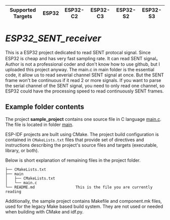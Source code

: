 | Supported Targets | ESP32 | ESP32-C2 | ESP32-C3 | ESP32-S2 | ESP32-S3 |
| ----------------- | ----- | -------- | -------- | -------- | -------- |

# _ESP32_SENT_receiver_

This is a ESP32 project dedicated to read SENT protocal signal. Since ESP32 is cheap and has very fast sampling rate. It can read SENT signal。
Author is not a professional coder and don't know how to use github, but I uploaded this project anyway.
The main.c in main folder is the essential code, it allow us to read severial channel SENT signal at once.
But the SENT frame won't be continuous if it read 2 or more signals. If you want to parse the serial channel of the SENT signal, you need to only read one channel, so ESP32 could have the processing speed to read continuously SENT frames.

## Example folder contents

The project **sample_project** contains one source file in C language [main.c](main/main.c). The file is located in folder [main](main).

ESP-IDF projects are built using CMake. The project build configuration is contained in `CMakeLists.txt`
files that provide set of directives and instructions describing the project's source files and targets
(executable, library, or both). 

Below is short explanation of remaining files in the project folder.

```
├── CMakeLists.txt
├── main
│   ├── CMakeLists.txt
│   └── main.c
└── README.md                  This is the file you are currently reading
```
Additionally, the sample project contains Makefile and component.mk files, used for the legacy Make based build system. 
They are not used or needed when building with CMake and idf.py.
